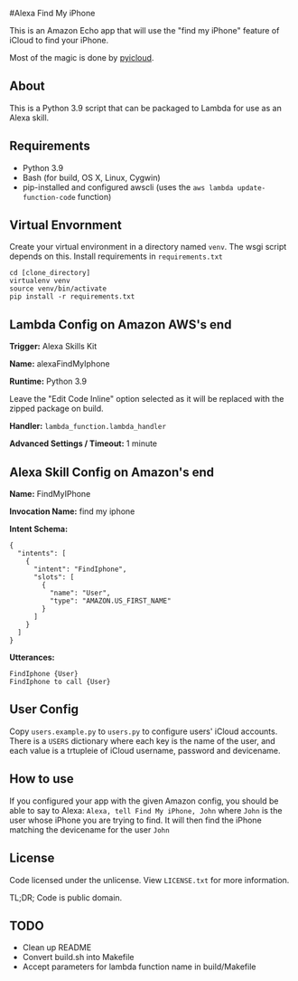 #Alexa Find My iPhone

This is an Amazon Echo app that will use the "find my iPhone" feature of iCloud to find your iPhone.

Most of the magic is done by [pyicloud](https://github.com/picklepete/pyicloud).

## About
This is a Python 3.9 script that can be packaged to Lambda for use as an Alexa skill.

## Requirements
* Python 3.9
* Bash (for build, OS X, Linux, Cygwin)
* pip-installed and configured awscli (uses the `aws lambda update-function-code` function)

## Virtual Envornment
Create your virtual environment in a directory named `venv`. The wsgi script depends on this. Install requirements in `requirements.txt`
```
cd [clone_directory]
virtualenv venv
source venv/bin/activate
pip install -r requirements.txt
```

## Lambda Config on Amazon AWS's end
**Trigger:** Alexa Skills Kit

**Name:** alexaFindMyIphone

**Runtime:** Python 3.9

Leave the "Edit Code Inline" option selected as it will be replaced with the zipped package on build.

**Handler:** `lambda_function.lambda_handler`

**Advanced Settings / Timeout:** 1 minute

## Alexa Skill Config on Amazon's end
**Name:** FindMyIPhone

**Invocation Name:** find my iphone

**Intent Schema:**

```
{
  "intents": [
    {
      "intent": "FindIphone",
      "slots": [
        {
          "name": "User",
          "type": "AMAZON.US_FIRST_NAME"
        }
      ]
    }
  ]
}
```

**Utterances:**

```
FindIphone {User}
FindIphone to call {User}
```

## User Config

Copy `users.example.py` to `users.py` to configure users' iCloud accounts. There is a `USERS` dictionary where each key is the name of the user, and each value is a trtupleie of iCloud username, password and devicename.

## How to use

If you configured your app with the given Amazon config, you should be able to say to Alexa: `Alexa, tell Find My iPhone, John` where `John` is the user whose iPhone you are trying to find. It will then find the iPhone matching the devicename for the user `John`

## License
Code licensed under the unlicense. View `LICENSE.txt` for more information.

TL;DR; Code is public domain.

## TODO
* Clean up README
* Convert build.sh into Makefile
* Accept parameters for lambda function name in build/Makefile

